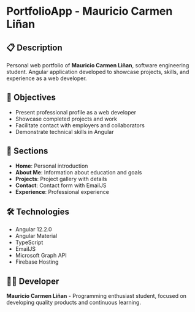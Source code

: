 # PortfolioApp - Mauricio Carmen Liñan

## 📋 Description

Personal web portfolio of **Mauricio Carmen Liñan**, software engineering student. Angular application developed to showcase projects, skills, and experience as a web developer.

## 🎯 Objectives

- Present professional profile as a web developer
- Showcase completed projects and work
- Facilitate contact with employers and collaborators
- Demonstrate technical skills in Angular

## 🚀 Sections

- **Home**: Personal introduction
- **About Me**: Information about education and goals
- **Projects**: Project gallery with details
- **Contact**: Contact form with EmailJS
- **Experience**: Professional experience

## 🛠️ Technologies

- Angular 12.2.0
- Angular Material
- TypeScript
- EmailJS
- Microsoft Graph API
- Firebase Hosting

## 👨‍💻 Developer

**Mauricio Carmen Liñan** - Programming enthusiast student, focused on developing quality products and continuous learning.
